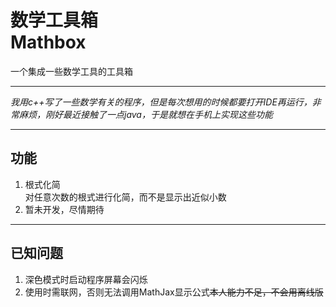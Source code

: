 # 数学工具箱<br>Mathbox

一个集成一些数学工具的工具箱

------

*我用c++写了一些数学有关的程序，但是每次想用的时候都要打开IDE再运行，非常麻烦，刚好最近接触了一点java，于是就想在手机上实现这些功能*

------

## 功能

1. 根式化简<br>对任意次数的根式进行化简，而不是显示出近似小数
2. 暂未开发，尽情期待

------

## 已知问题

1. 深色模式时启动程序屏幕会闪烁
2. 使用时需联网，否则无法调用MathJax显示公式~~本人能力不足，不会用离线版~~
